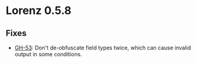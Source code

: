Lorenz 0.5.8
===

## Fixes

- [GH-53]\: Don't de-obfuscate field types twice, which can cause
  invalid output in some conditions.

[GH-53]: https://github.com/CadixDev/Lorenz/issues/53
